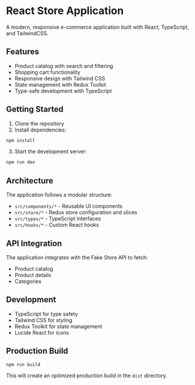 # React Store Application

A modern, responsive e-commerce application built with React, TypeScript, and TailwindCSS.

## Features
- Product catalog with search and filtering
- Shopping cart functionality
- Responsive design with Tailwind CSS
- State management with Redux Toolkit
- Type-safe development with TypeScript

## Getting Started
1. Clone the repository
2. Install dependencies:
```bash
npm install
```
3. Start the development server:
```bash
npm run dev
```

## Architecture
The application follows a modular structure:

- `src/components/*` - Reusable UI components
- `src/store/*` - Redux store configuration and slices
- `src/types/*` - TypeScript interfaces
- `src/hooks/*` - Custom React hooks

## API Integration
The application integrates with the Fake Store API to fetch:
- Product catalog
- Product details
- Categories

## Development
- TypeScript for type safety
- Tailwind CSS for styling
- Redux Toolkit for state management
- Lucide React for icons

## Production Build
```bash
npm run build
```
This will create an optimized production build in the `dist` directory.


